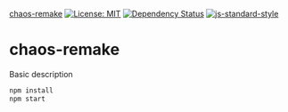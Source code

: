 
[chaos-remake](https://mattstyles.github.io/chaos-remake)
[![License: MIT](https://img.shields.io/badge/License-MIT-yellow.svg)](https://opensource.org/licenses/MIT)
[![Dependency Status](https://david-dm.org/mattstyles/chaos-remake.svg)](https://david-dm.org/mattstyles/chaos-remake)
[![js-standard-style](https://img.shields.io/badge/code%20style-standard-brightgreen.svg)](http://standardjs.com/)

# chaos-remake

Basic description

```sh
npm install
npm start
```
